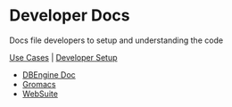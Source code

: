 # Developer Docs

Docs file developers to setup and understanding the code

[Use Cases](usecases.md) | [Developer Setup](setup.md)


- [DBEngine Doc](../rsquarelabs_core/engines/db_engine/README.md)
- [Gromacs](../rsquarelabs_core/engines/gromacs/README.md)
- [WebSuite](../rsquarelabs_core/websuite/README.md)


